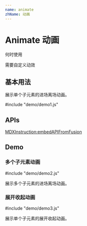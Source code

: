 ```yaml
---
name: animate
zhName: 动画
---
```


# Animate 动画

何时使用

需要自定义动效


## 基本用法

展示单个子元素的进场离场动画。

#include "demo/demo1.js"

## APIs

[MDXInstruction:embedAPIFromFusion](https://github.com/alibaba-fusion/next/blob/master/docs/animate/index.md)


## Demo
 

### 多个子元素动画

#include "demo/demo2.js"

展示多个子元素的进场离场动画。

### 展开收起动画

#include "demo/demo3.js"

展示单个子元素的展开收起动画。

